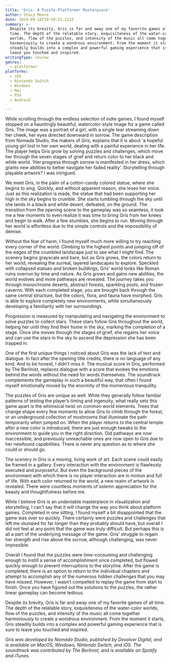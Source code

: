 ```yaml
---
title: 'Gris: A Puzzle-Platformer Masterpiece'
author: Stacy Moore
date: 2019-09-16T19:59:51.222Z
summary: >-
  Despite its brevity, Gris is far and away one of my favorite games of all
  time. The depth of the relatable story, exquisiteness of the water-color
  worlds, flow of the puzzles, and intensity of the music all come together
  harmoniously to create a wondrous environment. From the moment it starts, Gris
  steadily builds into a complex and powerful gaming experience that is sure to
  leave you touched and inspired. 
writingType: review
genres: 
  - platformer
platforms:
  - iOS
  - Nintendo Switch
  - Windows
  - Mac
  - PS4
  - Android

---
```

While scrolling through the endless selection of indie games, I found myself stopped on a hauntingly beautiful, watercolor-style image for a game called Gris. The image was a portrait of a girl, with a single tear streaming down her cheek,  her eyes directed downward in sorrow. The game description from Nomada Studio, the makers of Gris, explains that it is about ‘a hopeful young girl lost in her own world, dealing with a painful experience in her life.  The player helps Gris grow by solving puzzles and challenges, which move her through the seven stages of grief and return color to her black and white world. ‘Her progress through sorrow is manifested in her dress, which grants new abilities to better navigate her faded reality’. Storytelling through playable artwork? I was intrigued. 

We meet Gris, in the palm of a cotton-candy colored statue, where she begins to sing. Quickly, and without apparent reason, she loses her voice. Just as this realization is made, the statue that had been supporting her high in the sky begins to crumble. She starts tumbling through the sky until she lands in a black and white desert, defeated, on the ground. The transition from the opening scene to the gameplay was so seamless, it took me a few moments to even realize it was time to bring Gris from her knees and begin to walk. After a few stumbles, she begins to run. Moving through her world is effortless due to the simple controls and the impossibility of demise. 

Without the fear of harm, I found myself much more willing to try reaching every corner of the world. Climbing to the highest points and jumping off of the edges of the crumbled landscape just to see what I might find. The scenery begins grayscale and bare, but as Gris grows, the colors return to her world, revealing the surreal, layered landscapes to explore. Speckled with collapsed statues and broken buildings, Gris’ world looks like Roman ruins overrun by time and nature. As Gris grows and gains new abilities, the world evolves and more pathways are revealed. The journey takes you through monochrome deserts, abstract forests, sparkling pools, and frozen caverns. With each completed stage, you are brought back through the same central structure, but the colors, flora, and fauna have morphed. Gris is able to explore completely new environments, while simultaneously developing a familiarity with her surroundings. 

Progression is measured by manipulating and navigating the environment to solve puzzles to collect stars. These stars follow Gris throughout the world, helping her until they find their home in the sky, marking the completion of a stage. Once she moves through the stages of grief, she regains her voice and can use the stars in the sky to ascend the depression she has been trapped in.

One of the first unique things I noticed about Gris was the lack of text and dialogue. In fact after the opening title credits, there is no language of any kind. And to be honest, I didn’t miss it. The musical score in Gris, performed by The Berlinist, replaces dialogue with a score that evokes the emotions behind the words without the need for words themselves. The soundtrack complements the gameplay in such a beautiful way, that often I found myself emotionally moved by the enormity of the momentous tranquility. 

The puzzles of Gris are unique as well. While they generally follow familiar patterns of testing the player’s timing and ingenuity, what really sets this game apart is the whimsical twist on common world elements. Trees that change shape every few moments to allow Gris to climb through the forest, or an underground collection of mushrooms that illuminate the path temporarily when jumped on. When the player returns to the central temple after a new color is introduced, there are just enough tweaks to the environment to guide you in the right direction. Old pathways are now inaccessible, and previously unreachable ones are now open to Gris due to her newfound capabilities. There is never any question as to where she could or should go.

The scenery in Gris is a moving, living work of art. Each scene could easily be framed in a gallery. Every interaction with the environment is flawlessly executed and purposeful. But even the background pieces of the environment with which there is no player interaction are in motion and full of life. With each color returned to the world, a new realm of artwork is revealed. There were countless moments of solemn appreciation for the beauty and thoughtfulness before me. 

While I believe Gris is an undeniable masterpiece in visualization and storytelling, I can’t say that it will change the way you think about platform games. Completed in one sitting, I found myself a bit disappointed that the game was over so quickly. There certainly were puzzles and challenges that left me stumped for far longer than they probably should have, but overall I did not feel at any point that the game was  truly difficult. But perhaps this is all a part of the underlying message of the game. Gris’ struggle to regain her strength and rise above the sorrow, although challenging, was never impossible. 

Overall I found that the puzzles were time-consuming and challenging enough to instill a sense of accomplishment once completed, but flowed quickly enough to prevent interruptions to the storyline. After the game is completed, there is an option to return to the individual chapters and attempt to accomplish any of the numerous hidden challenges that you may have missed. However, I wasn’t compelled to replay the game from start to finish. Once you have figured out the solutions to the puzzles, the rather linear gameplay can become tedious. 

Despite its brevity, Gris is far and away one of my favorite games of all time. The depth of the relatable story, exquisiteness of the water-color worlds, flow of the puzzles, and intensity of the music all come together harmoniously to create a wondrous environment. From the moment it starts, Gris steadily builds into a complex and powerful gaming experience that is sure to leave you touched and inspired. 

_Gris was developed by Nomada Studio, published by Devolver Digital, and is available on MacOS, Windows, Nintendo Switch, and iOS. The soundtrack was contributed by The Berlinist, and is available on Spotify and iTunes._
